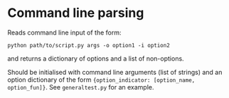 # Command line parsing

 Reads command line input of the form:

 ~~~
python path/to/script.py args -o option1 -i option2
 ~~~

and returns a dictionary of options and a list of non-options.

Should be initialised with command line arguments (list of strings) and 
an option dictionary of the form 
`{option_indicator: [option_name, option_fun]}`. See `generaltest.py` for
an example.
